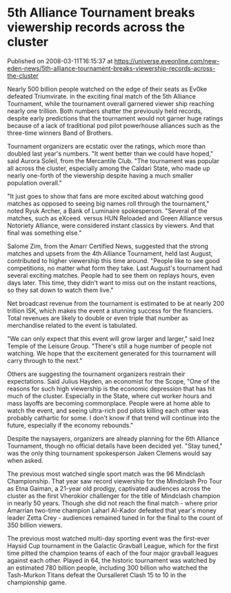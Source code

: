 # 5th Alliance Tournament breaks viewership records across the cluster
Published on 2008-03-11T16:15:37 at https://universe.eveonline.com/new-eden-news/5th-alliance-tournament-breaks-viewership-records-across-the-cluster

Nearly 500 billion people watched on the edge of their seats as Ev0ke defeated Triumvirate. in the exciting final match of the 5th Alliance Tournament, while the tournament overall garnered viewer ship reaching nearly one trillion. Both numbers shatter the previously held records, despite early predictions that the tournament would not garner huge ratings because of a lack of traditional pod pilot powerhouse alliances such as the three-time winners Band of Brothers.

Tournament organizers are ecstatic over the ratings, which more than doubled last year's numbers. "It went better than we could have hoped," said Aurora Soleil, from the Mercantile Club. "The tournament was popular all across the cluster, especially among the Caldari State, who made up nearly one-forth of the viewership despite having a much smaller population overall."

"It just goes to show that fans are more excited about watching good matches as opposed to seeing big names roll through the tournament," noted Ryuk Archer, a Bank of Luminaire spokesperson. "Several of the matches, such as eXceed. versus HUN Reloaded and Green Alliance versus Notoriety Alliance, were considered instant classics by viewers. And that final was something else."

Salome Zim, from the Amarr Certified News, suggested that the strong matches and upsets from the 4th Alliance Tournament, held last August, contributed to higher viewership this time around. "People like to see good competitions, no matter what form they take. Last August's tournament had several exciting matches. People had to see them on replays hours, even days later. This time, they didn't want to miss out on the instant reactions, so they sat down to watch them live."

Net broadcast revenue from the tournament is estimated to be at nearly 200 trillion ISK, which makes the event a stunning success for the financiers. Total revenues are likely to double or even triple that number as merchandise related to the event is tabulated.

"We can only expect that this event will grow larger and larger," said Inez Temple of the Leisure Group. "There's still a huge number of people not watching. We hope that the excitement generated for this tournament will carry through to the next."

Others are suggesting the tournament organizers restrain their expectations. Said Julius Hayden, an economist for the Scope, "One of the reasons for such high viewership is the economic depression that has hit much of the cluster. Especially in the State, where cut worker hours and mass layoffs are becoming commonplace. People were at home able to watch the event, and seeing ultra-rich pod pilots killing each other was probably cathartic for some. I don't know if that trend will continue into the future, especially if the economy rebounds."

Despite the naysayers, organizers are already planning for the 6th Alliance Tournament, though no official details have been decided yet. "Stay tuned," was the only thing tournament spokesperson Jaken Clemens would say when asked.

The previous most watched single sport match was the 96 Mindclash Championship. That year saw record viewership for the Mindclash Pro Tour as Etna Gaiman, a 21-year old prodigy, captivated audiences across the cluster as the first Vherokior challenger for the title of Mindclash champion in nearly 50 years. Though she did not reach the final match - where prior Amarrian two-time champion Laharl Al-Kador defeated that year's money leader Zetta Crey - audiences remained tuned in for the final to the count of 350 billion viewers.

The previous most watched multi-day sporting event was the first-ever Haysid Cup tournament in the Galactic Gravball League, which for the first time pitted the champion teams of each of the four major gravball leagues against each other. Played in 64, the historic tournament was watched by an estimated 780 billion people, including 300 billion who watched the Tash-Murkon Titans defeat the Oursalleret Clash 15 to 10 in the championship game.
